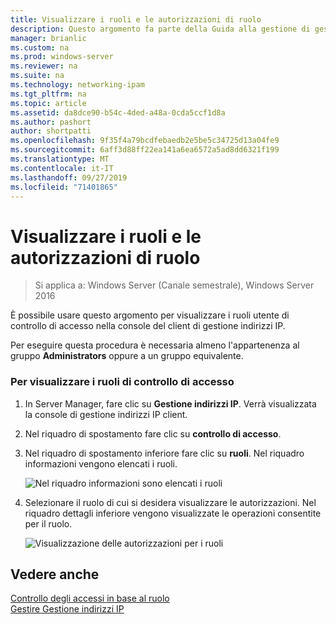```yaml
---
title: Visualizzare i ruoli e le autorizzazioni di ruolo
description: Questo argomento fa parte della Guida alla gestione di gestione indirizzi IP in Windows Server 2016.
manager: brianlic
ms.custom: na
ms.prod: windows-server
ms.reviewer: na
ms.suite: na
ms.technology: networking-ipam
ms.tgt_pltfrm: na
ms.topic: article
ms.assetid: da8dce90-b54c-4ded-a48a-0cda5ccf1d8a
ms.author: pashort
author: shortpatti
ms.openlocfilehash: 9f35f4a79bcdfebaedb2e5be5c34725d13a04fe9
ms.sourcegitcommit: 6aff3d88ff22ea141a6ea6572a5ad8dd6321f199
ms.translationtype: MT
ms.contentlocale: it-IT
ms.lasthandoff: 09/27/2019
ms.locfileid: "71401865"
---
```

# <a name="view-roles-and-role-permissions"></a>Visualizzare i ruoli e le autorizzazioni di ruolo

>Si applica a: Windows Server (Canale semestrale), Windows Server 2016

È possibile usare questo argomento per visualizzare i ruoli utente di controllo di accesso nella console del client di gestione indirizzi IP.  
  
Per eseguire questa procedura è necessaria almeno l'appartenenza al gruppo **Administrators** oppure a un gruppo equivalente.  
  
### <a name="to-view-access-control-roles"></a>Per visualizzare i ruoli di controllo di accesso  
  
1.  In Server Manager, fare clic su  **Gestione indirizzi IP**. Verrà visualizzata la console di gestione indirizzi IP client.  
  
2.  Nel riquadro di spostamento fare clic su **controllo di accesso**.  
  
3.  Nel riquadro di spostamento inferiore fare clic su **ruoli**. Nel riquadro informazioni vengono elencati i ruoli.  
  
    ![Nel riquadro informazioni sono elencati i ruoli](../../media/View-Roles-and-Role-Permissions/ipam_ViewRoles_01.jpg)  
  
4.  Selezionare il ruolo di cui si desidera visualizzare le autorizzazioni. Nel riquadro dettagli inferiore vengono visualizzate le operazioni consentite per il ruolo.  
  
    ![Visualizzazione delle autorizzazioni per i ruoli](../../media/View-Roles-and-Role-Permissions/ipam_ViewRoles_02.jpg)  
  
## <a name="see-also"></a>Vedere anche  
[Controllo degli accessi in base al ruolo](Role-based-Access-Control.md)  
[Gestire Gestione indirizzi IP](Manage-IPAM.md)  
  


